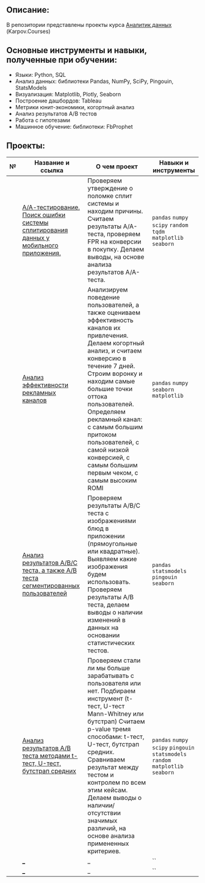 ## Описание:
В репозитории представлены проекты курса [Аналитик данных](https://karpov.courses/analytics) (Karpov.Courses)

## Основные инструменты и навыки, полученные при обучении:

- Языки: Python, SQL
- Анализ данных: библиотеки Pandas, NumPy, SciPy, Pingouin, StatsModels
- Визуализация: Matplotlib, Plotly, Seaborn
- Построение дашбордов: Tableau
- Метрики юнит-экономики, когортный анализ
- Анализ результатов A/B тестов
- Работа с гипотезами
- Машинное обучение: библиотеки: FbProphet

## Проекты:
| №| Название и ссылка | О чем проект                                                     | Навыки и инструменты           |  
|-----------|-------------------|------------------------------------------------------------------|-----------------------------------|
|              |[А/А-тестирование. Поиск ошибки системы сплитирования данных у мобильного приложения.](aa_test/)|Проверяем утверждение о поломке сплит системы и находим причины. Считаем результаты A/A-теста, проверяем FPR на конверсии в покупку. Делаем выводы, на основе анализа результатов A/A-теста.|`pandas` `numpy` `scipy` `random` `tqdm` `matplotlib` `seaborn`|
|              |[Анализ эффективности рекламных каналов](analysis_of_the_effectiveness_of_advertising_channels/)|Анализируем поведение пользователей, а также оцениваем эффективность каналов их привлечения. Делаем когортный анализ, и считаем конверсию в течение 7 дней. Строим воронку и находим самые большие точки оттока пользователей. Определяем рекламный канал: с самым большим притоком пользователей, с самой низкой конверсией, с самым большим первым чеком, с самым высоким ROMI|`pandas` `numpy` `seaborn` `matplotlib`|
|              |[Анализ результатов A/B/C теста, а также A/B теста сегментированных пользователей](analysis_of_the_results_of_the_ab_test_of_segmented_users/)|Проверяем результаты A/B/C теста с изображениями блюд в приложении (прямоугольные или квадратные). Выявляем какие изображения будем использовать. Проверяем результаты A/B теста, делаем выводы о наличии изменений в данных на основании статистических тестов.|`pandas` `statsmodels` `pingouin` `seaborn`|
|              |[Анализ результатов A/B теста методами t-тест, U-тест, бутстрап средних](bootstrap_test_result_AB_test/)|Проверяем стали ли мы больше зарабатывать с пользователя или нет. Подбираем инструмент (t-тест, U-тест Mann-Whitney или бутстрап) Считаем p-value тремя способами: t-тест, U-тест, бутстрап средних. Сравниваем результат между тестом и контролем по всем этим кейсам. Делаем выводы о наличии/отсутствии значимых различий, на основе анализа примененных критериев.|`pandas` `numpy` `scipy` `pingouin` `statsmodels` `random` `matplotlib` `seaborn`|
|              |[_ ](/)|_|``|
|              |[_ ](/)|_|``|


